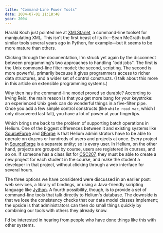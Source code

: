 ```yaml
---
title: "Command-Line Power Tools"
date: 2004-07-01 11:18:48
year: 2004
---
```

<p>Harald Koch just pointed me at <a href="http://xmlstar.sourceforge.net/">XMLStarlet</a>, a command-line toolset for manipulating XML.  This isn't the first beast of its ilk—Sean McGrath built similar tools several years ago in Python, for example—but it seems to be more mature than others.</p>

<p>Clicking through the documentation, I'm struck yet again by the disconnect between programming's two approaches to handling "odd jobs".  The first is the Unix command-line filter model; the second, scripting.  The second is more powerful, primarily because it gives programmers access to richer data structures, and a wider set of control constructs.  (I talk about this more in this article on extensible programming systems.)</p>

<p>Why then has the command-line model proved so durable?  According to Irving Reid, the main reason is that you get more bang for your keystroke: an experienced Unix geek can do wonderful things in a five-filter pipe.  Once you add a few simple control constructs (like <code>while read var</code>, which I only discovered last fall), you have a lot of power at your fingertips.</p>

<p>Which brings me back to the problem of supporting batch operations in Helium. One of the biggest differences between it and existing systems like <a href="http://www.sf.net">SourceForge</a> and <a href="http://www.gforge.org">GForge</a> is that Helium administrators have to be able to operate on dozens or hundreds of users and projects at once.  Every project in <a href="http://www.sf.net">SourceForge</a> is a separate entity; so is every user.  In Helium, on the other hand, projects are grouped by course, users are registered in courses, and so on.  If someone has a class list for <a href="http://www.cs.utoronto.ca/~csc207h">CSC207</a>, they must be able to create a new project for each student in the course, and make the student a developer in that project, without clicking through a web interface for several hours.</p>

<p>The three options we have considered were discussed in an earlier post: web services, a library of bindings, or using a Java-friendly scripting language like <a href="http://www.jython.org">Jython</a>.  A fourth possibility, though, is to provide a set of command-line tools that talk directly to Helium's database.  The downside is that we lose the consistency checks that our data model classes implement; the upside is that administrators can then do small things quickly by combining our tools with others they already know.</p>

<p>I'd be interested in hearing from people who have done things like this with other systems.</p>
